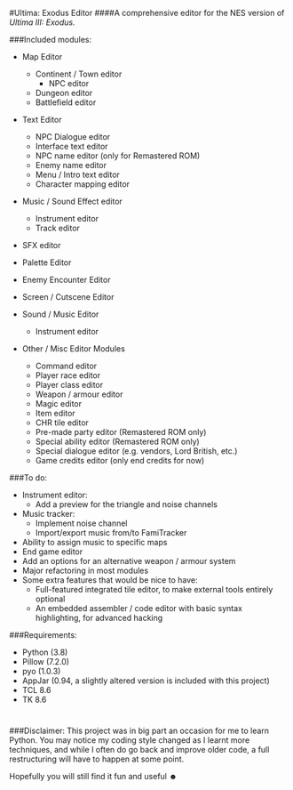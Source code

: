 #Ultima: Exodus Editor
####A comprehensive editor for the NES version of *Ultima III: Exodus.*

###Included modules:
- Map Editor
    - Continent / Town editor
      - NPC editor
    - Dungeon editor
    - Battlefield editor
    
- Text Editor
    - NPC Dialogue editor
    - Interface text editor
    - NPC name editor (only for Remastered ROM)
    - Enemy name editor
    - Menu / Intro text editor
    - Character mapping editor

- Music / Sound Effect editor
  - Instrument editor
  - Track editor
- SFX editor
  
- Palette Editor
- Enemy Encounter Editor
- Screen / Cutscene Editor
- Sound / Music Editor
    - Instrument editor
    
- Other / Misc Editor Modules
    - Command editor
    - Player race editor
    - Player class editor
    - Weapon / armour editor
    - Magic editor
    - Item editor
    - CHR tile editor
    - Pre-made party editor (Remastered ROM only)
    - Special ability editor (Remastered ROM only)
    - Special dialogue editor (e.g. vendors, Lord British, etc.)
    - Game credits editor (only end credits for now)
  
###To do:
- Instrument editor:
  - Add a preview for the triangle and noise channels
- Music tracker:
  - Implement noise channel
  - Import/export music from/to FamiTracker
- Ability to assign music to specific maps
- End game editor
- Add an options for an alternative weapon / armour system
- Major refactoring in most modules
- Some extra features that would be nice to have:
    - Full-featured integrated tile editor, to make external tools entirely optional
    - An embedded assembler / code editor with basic syntax highlighting, for advanced hacking 

###Requirements:
- Python (3.8)
- Pillow (7.2.0)
- pyo (1.0.3)
- AppJar (0.94, a slightly altered version is included with this project)
- TCL 8.6
- TK 8.6

#
###Disclaimer:
This project was in big part an occasion for me to learn Python. You may notice my coding style changed as I learnt more
techniques,
and while I often do go back and improve older code, a full restructuring will have to happen at some point.

Hopefully you will still find it fun and useful ☻
